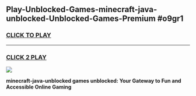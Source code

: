 
## Play-Unblocked-Games-minecraft-java-unblocked-Unblocked-Games-Premium #o9gr1
<h3>
<a href="https://premium.freeplayer.one?title=minecraft-java-unblocked&ref=12M">CLICK TO PLAY</a></h3>
<hr>

<h3>
<a href="https://premium.freeplayer.one?title=minecraft-java-unblocked&ref=12M">CLICK 2 PLAY</a>
  
</h3>

<a href="https://premium.freeplayer.one?title=minecraft-java-unblocked&ref=12M"><img src="https://clearcache.store/games.png"></a>


**minecraft-java-unblocked games unblocked: Your Gateway to Fun and Accessible Online Gaming**
